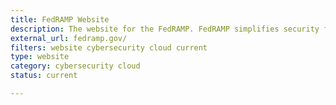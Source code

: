 ```yaml
---
title: FedRAMP Website
description: The website for the FedRAMP. FedRAMP simplifies security for the digital age by providing a standardized approach to security for the cloud.
external_url: fedramp.gov/
filters: website cybersecurity cloud current
type: website
category: cybersecurity cloud
status: current

---
```

